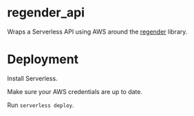 # regender_api
Wraps a Serverless API using AWS around the [regender](https://github.com/ecmonsen/regender) library.

# Deployment
Install Serverless.

Make sure your AWS credentials are up to date.

Run `serverless deploy`.

